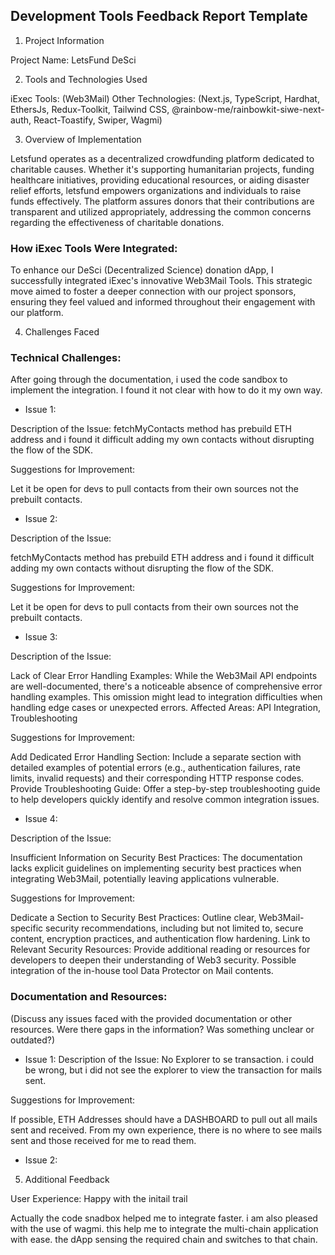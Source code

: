 ## Development Tools Feedback Report Template

1. Project Information

Project Name: LetsFund DeSci

2. Tools and Technologies Used

iExec Tools: (Web3Mail)
Other Technologies: (Next.js, TypeScript, Hardhat, EthersJs, Redux-Toolkit, Tailwind CSS, @rainbow-me/rainbowkit-siwe-next-auth, React-Toastify, Swiper, Wagmi)

3. Overview of Implementation

Letsfund operates as a decentralized crowdfunding platform dedicated to charitable causes. Whether it's supporting humanitarian projects, funding healthcare initiatives, providing educational resources, or aiding disaster relief efforts, letsfund empowers organizations and individuals to raise funds effectively. The platform assures donors that their contributions are transparent and utilized appropriately, addressing the common concerns regarding the effectiveness of charitable donations. 

### How iExec Tools Were Integrated:

To enhance our DeSci (Decentralized Science) donation dApp, I successfully integrated iExec's innovative Web3Mail Tools. This strategic move aimed to foster a deeper connection with our project sponsors, ensuring they feel valued and informed throughout their engagement with our platform.

4. Challenges Faced

### Technical Challenges:

After going through the documentation, i used the code sandbox to implement the integration. I found it not clear with how to do it my own way.

- Issue 1:

Description of the Issue:
fetchMyContacts method has prebuild ETH address and i found it difficult adding my own contacts without disrupting the flow of the SDK. 

Suggestions for Improvement:

Let it be open for devs to pull contacts from their own sources not the prebuilt contacts.

- Issue 2: 

Description of the Issue:

fetchMyContacts method has prebuild ETH address and i found it difficult adding my own contacts without disrupting the flow of the SDK. 

Suggestions for Improvement:

Let it be open for devs to pull contacts from their own sources not the prebuilt contacts.

- Issue 3:

Description of the Issue:

Lack of Clear Error Handling Examples: While the Web3Mail API endpoints are well-documented, there's a noticeable absence of comprehensive error handling examples. This omission might lead to integration difficulties when handling edge cases or unexpected errors.
Affected Areas: API Integration, Troubleshooting

Suggestions for Improvement:

Add Dedicated Error Handling Section: Include a separate section with detailed examples of potential errors (e.g., authentication failures, rate limits, invalid requests) and their corresponding HTTP response codes.
Provide Troubleshooting Guide: Offer a step-by-step troubleshooting guide to help developers quickly identify and resolve common integration issues.

- Issue 4:

Description of the Issue:

Insufficient Information on Security Best Practices: The documentation lacks explicit guidelines on implementing security best practices when integrating Web3Mail, potentially leaving applications vulnerable. 
    
Suggestions for Improvement:

Dedicate a Section to Security Best Practices: Outline clear, Web3Mail-specific security recommendations, including but not limited to, secure content, encryption practices, and authentication flow hardening.
Link to Relevant Security Resources: Provide additional reading or resources for developers to deepen their understanding of Web3 security.
Possible integration of the in-house tool Data Protector on Mail contents.

### Documentation and Resources:

(Discuss any issues faced with the provided documentation or other resources. Were there gaps in the information? Was something unclear or outdated?)

- Issue 1:
Description of the Issue: No Explorer to se transaction. i could be wrong, but i did not see the explorer to view the transaction for mails sent.

Suggestions for Improvement:

If possible, ETH Addresses should have a DASHBOARD to pull out all mails sent and received. From my own experience, there is no where to see mails sent and those received for me to read them.

- Issue 2:

5. Additional Feedback

User Experience: Happy with the initail trail

Actually the code snadbox helped me to integrate faster. i am also pleased with the use of wagmi. this help me to integrate the multi-chain application with ease. the dApp sensing the required chain and switches to that chain.

